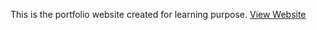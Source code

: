 This is the portfolio website created for learning purpose. 
[View Website](https://portfolio-website-1-eight.vercel.app/)
